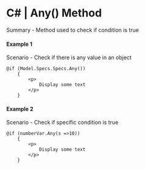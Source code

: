 # C# | Any() Method

Summary - Method used to check if condition is true

#### Example 1

Scenario - Check if there is any value in an object

```
@if (Model.Specs.Specs.Any())
    {
        <p>
            Display some text
        </p>
    }
```

#### Example 2

Scenario - Check if specific condition is true

```
@if (numberVar.Any(s =>10))
    {
        <p>
            Display some text
        </p>
    }
```
